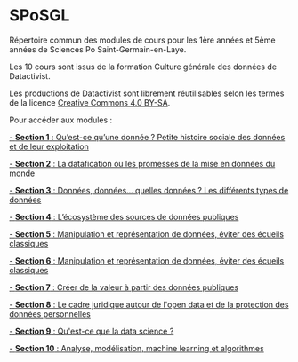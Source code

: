 # SPoSGL
Répertoire commun des modules de cours pour les 1ère années et 5ème années de Sciences Po Saint-Germain-en-Laye.

Les 10 cours sont issus de la formation Culture générale des données de Datactivist.

Les productions de Datactivist sont librement réutilisables selon les termes de la licence [Creative Commons 4.0 BY-SA](https://creativecommons.org/licenses/by-sa/4.0/legalcode.fr).

Pour accéder aux modules :

[- **Section 1** : Qu’est-ce qu’une donnée ? Petite histoire sociale des données et de leur exploitation](https://datactivist.coop/SPoSGL/sections/section1.html#1)

[- **Section 2** : La datafication ou les promesses de la mise en données du monde](https://datactivist.coop/SPoSGL/sections/section2.html#1)

[- **Section 3** : Données, données… quelles données ? Les différents types de données](https://datactivist.coop/SPoSGL/sections/section3.html#1)

[- **Section 4** : L’écosystème des sources de données publiques](https://datactivist.coop/SPoSGL/sections/section4.html#1)

[- **Section 5** : Manipulation et représentation de données, éviter des écueils classiques](https://datactivist.coop/SPoSGL/sections/section5.html#1)

[- **Section 6** : Manipulation et représentation de données, éviter des écueils classiques](https://datactivist.coop/SPoSGL/sections/section6.html#1)

[- **Section 7** : Créer de la valeur à partir des
données publiques](https://github.com/datactivist/SPoSGL/blob/master/Section%207.pdf)

[- **Section 8** : Le cadre juridique autour de l'open data et de la protection des données personnelles](https://github.com/datactivist/SPoSGL/blob/master/Section%208.pdf)

[- **Section 9** : Qu'est-ce que la data science ? ](https://datactivist.coop/SPoSGL/sections/section9.html#1)

[- **Section 10** : Analyse, modélisation, machine learning et algorithmes ](https://datactivist.coop/SPoSGL/sections/section10.html#1)

